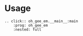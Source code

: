 # Usage

```{eval-rst}
.. click:: oh_gee_em.__main__:main
    :prog: oh_gee_em
    :nested: full
```

